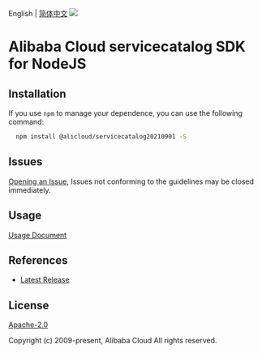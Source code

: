 English | [简体中文](README-CN.md)
![](https://aliyunsdk-pages.alicdn.com/icons/AlibabaCloud.svg)

# Alibaba Cloud servicecatalog SDK for NodeJS

## Installation
If you use `npm` to manage your dependence, you can use the following command:

```sh
  npm install @alicloud/servicecatalog20210901 -S
```

## Issues
[Opening an Issue](https://github.com/aliyun/alibabacloud-typescript-sdk/issues/new), Issues not conforming to the guidelines may be closed immediately.

## Usage
[Usage Document](https://github.com/aliyun/alibabacloud-typescript-sdk/blob/master/docs/Usage-EN.md#quick-examples)

## References
* [Latest Release](https://github.com/aliyun/alibabacloud-typescript-sdk/)

## License
[Apache-2.0](http://www.apache.org/licenses/LICENSE-2.0)

Copyright (c) 2009-present, Alibaba Cloud All rights reserved.
